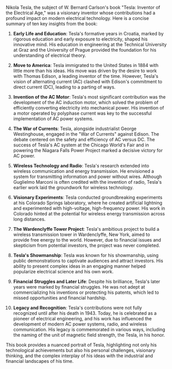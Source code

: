 Nikola Tesla, the subject of W. Bernard Carlson's book "Tesla: Inventor of the Electrical Age," was a visionary inventor whose contributions had a profound impact on modern electrical technology. Here is a concise summary of ten key insights from the book:

1. **Early Life and Education**:
Tesla's formative years in Croatia, marked by rigorous education and early exposure to electricity, shaped his innovative mind. His education in engineering at the Technical University at Graz and the University of Prague provided the foundation for his understanding of electrical theory.

2. **Move to America**:
Tesla immigrated to the United States in 1884 with little more than his ideas. His move was driven by the desire to work with Thomas Edison, a leading inventor of the time. However, Tesla's vision of alternating current (AC) clashed with Edison's commitment to direct current (DC), leading to a parting of ways.

3. **Invention of the AC Motor**:
Tesla's most significant contribution was the development of the AC induction motor, which solved the problem of efficiently converting electricity into mechanical power. His invention of a motor operated by polyphase current was key to the successful implementation of AC power systems.

4. **The War of Currents**:
Tesla, alongside industrialist George Westinghouse, engaged in the "War of Currents" against Edison. The debate centered on the safety and efficiency of AC versus DC. The success of Tesla's AC system at the Chicago World's Fair and in powering the Niagara Falls Power Project marked a decisive victory for AC power.

5. **Wireless Technology and Radio**:
Tesla's research extended into wireless communication and energy transmission. He envisioned a system for transmitting information and power without wires. Although Guglielmo Marconi is often credited with the invention of radio, Tesla's earlier work laid the groundwork for wireless technology.

6. **Visionary Experiments**:
Tesla conducted groundbreaking experiments at his Colorado Springs laboratory, where he created artificial lightning and experimented with high-voltage, high-frequency power. His work in Colorado hinted at the potential for wireless energy transmission across long distances.

7. **The Wardenclyffe Tower Project**:
Tesla's ambitious project to build a wireless transmission tower in Wardenclyffe, New York, aimed to provide free energy to the world. However, due to financial issues and skepticism from potential investors, the project was never completed.

8. **Tesla's Showmanship**:
Tesla was known for his showmanship, using public demonstrations to captivate audiences and attract investors. His ability to present complex ideas in an engaging manner helped popularize electrical science and his own work.

9. **Financial Struggles and Later Life**:
Despite his brilliance, Tesla's later years were marked by financial struggles. He was not adept at commercializing his inventions or protecting his patents, which led to missed opportunities and financial hardship.

10. **Legacy and Recognition**:
Tesla's contributions were not fully recognized until after his death in 1943. Today, he is celebrated as a pioneer of electrical engineering, and his work has influenced the development of modern AC power systems, radio, and wireless communication. His legacy is commemorated in various ways, including the naming of the unit of magnetic field strength, the Tesla, in his honor.

This book provides a nuanced portrait of Tesla, highlighting not only his technological achievements but also his personal challenges, visionary thinking, and the complex interplay of his ideas with the industrial and financial landscapes of his time.